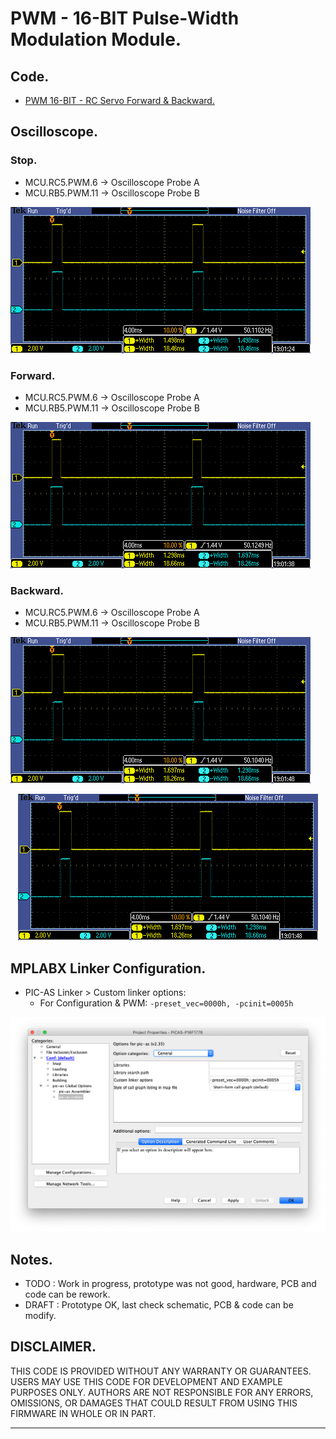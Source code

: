 # PWM - 16-BIT Pulse-Width Modulation Module.

## Code.

- [PWM 16-BIT - RC Servo Forward & Backward.](https://github.com/tronixio/robot-tbot/blob/main/Code/pwm/pwm.s)

## Oscilloscope.

### Stop.

- MCU.RC5.PWM.6  -> Oscilloscope Probe A
- MCU.RB5.PWM.11 -> Oscilloscope Probe B

![PWM.6 - PWM.11](https://github.com/tronixio/robot-tbot/blob/main/Code/extras/TEK00002.png)

### Forward.

- MCU.RC5.PWM.6  -> Oscilloscope Probe A
- MCU.RB5.PWM.11 -> Oscilloscope Probe B

![PWM.6 - PWM.11](https://github.com/tronixio/robot-tbot/blob/main/Code/extras/TEK00003.png)

### Backward.

- MCU.RC5.PWM.6  -> Oscilloscope Probe A
- MCU.RB5.PWM.11 -> Oscilloscope Probe B

![PWM.6 - PWM.11](https://github.com/tronixio/robot-tbot/blob/main/Code/extras/TEK00004.png)

<p align="center">
  <img src="https://github.com/tronixio/robot-tbot/blob/main/Code/extras/TEK00004.png">
</p>

## MPLABX Linker Configuration.

- PIC-AS Linker > Custom linker options:
  - For Configuration & PWM: `-preset_vec=0000h, -pcinit=0005h`

![MPLABX Configuration](https://github.com/tronixio/robot-tbot/blob/main/Code/extras/configuration-0.png)

## Notes.

- TODO : Work in progress, prototype was not good, hardware, PCB and code can be rework.
- DRAFT : Prototype OK, last check schematic, PCB & code can be modify.

## DISCLAIMER.

THIS CODE IS PROVIDED WITHOUT ANY WARRANTY OR GUARANTEES.
USERS MAY USE THIS CODE FOR DEVELOPMENT AND EXAMPLE PURPOSES ONLY.
AUTHORS ARE NOT RESPONSIBLE FOR ANY ERRORS, OMISSIONS, OR DAMAGES THAT COULD
RESULT FROM USING THIS FIRMWARE IN WHOLE OR IN PART.

---
